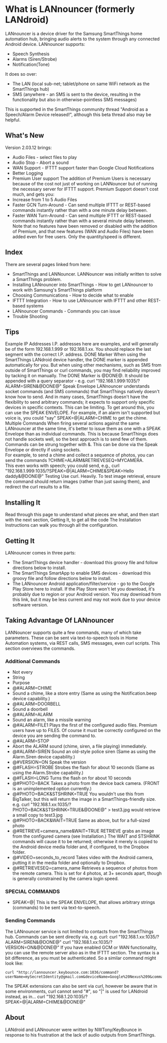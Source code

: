 # What is LANnouncer (formerly LANdroid)
LANnouncer is a device driver for the Samsung SmartThings home automation hub, bringing audio alerts to the system through any connected Android device.
LANnouncer supports:
- Speech Synthesis
- Alarms (Siren/Strobe)
- Notification(Tone)

It does so over:
- The LAN (local sub-net; tablet/phone on same WiFi network as the SmartThings hub)
- SMS (anywhere - an SMS is sent to the device, resulting in the functionality but also in otherwise-pointless SMS messages)

This is supported in the SmartThings community thread "Android as a Speech/Alarm Device released!", although this beta thread also may be helpful.

## What's New
Version 2.03.12 brings:
- Audio Files - select files to play
- Audio Stop - Abort a sound
- WAN Support - IFTTT support faster than Google Cloud Notifications
- Better Logging
- Premium User support
The addition of Premium Users is necessary because of the cost not just of working on LANNouncer but of running the necessary server for IFTTT support.  Premium Support doesn't cost much, and gets you:
- Increase from 1 to 5 Audio Files
- Faster GCN Turn-Around - Can send multiple IFTTT or REST-based commands instantly rather than with a one minute delay between.
- Faster WAN Turn-Around - Can send multiple IFTTT or REST-based commands instantly rather than with a several minute delay between.
Note that no features have been removed or disabled with the addition of Premium, and that new features (WAN and Audio Files) have been added even for free users.  Only the quantity/speed is different.

## Index
There are several pages linked from here:
- SmartThings and LANNouncer.  LANNouncer was initially written to solve a SmartThings problem.
- Installing LANnouncer into SmartThings - How to get LANnouncer to work with Samsung's SmartThings platform
- Choosing Communications - How to decide what to enable
- IFTTT Integration - How to use LANnouncer with IFTTT and other REST-based systems
- LANnouncer Commands - Commands you can issue
- Trouble Shooting

## Tips
Example IP Addresses
I.P. addresses here are examples, and will generally be of the form 192.168.1.999 or 192.168.1.xx. You should replace the last segment with the correct I.P. address. 
DONE Marker
When using the SmartThings LANdroid device handler, the DONE marker is appended automatically for you.  But when using other mechanisms, such as SMS from outside of SmartThings or curl commands, you may find reliability improved by tacking it on manually.
The DONE Marker is @DONE@.  It should be appended with a query separator - e.g. 
	curl "192.168.1.999:1035/?ALARM=SIREN&@DONE@"
Speak Envelope
LANnouncer understands socket commands (and SMS commands) that SmartThings natively doesn't know how to send.  And in many cases, SmartThings doesn't have the flexibility to send arbitrary commands; it expects to support only specific devices in specific contexts.  This can be limiting.
To get around this, you can use the SPEAK ENVELOPE.  For example, if an alarm isn't supported but voice is, you could "say" SPEAK=@|ALARM=CHIME to get the chime.
Multiple Commands
When firing several actions against the same LANnouncer at the same time, it's better to issue them as one with a SPEAK Envelope than as individual commands.  This is because SmartThings does not handle sockets well, so the best approach is to send few of them.
Commands can be strung together with &.  This can be done via the Speak Envelope or directly if using sockets.  
For example, to send a chime and collect a sequence of photos, you can send the commands ?CHIME=ALARM&RETRIEVESEQ=MYCAMERA.  
This even works with speech; you could send, e.g., 
curl "192.168.1.999:1035/?SPEAK=@|ALARM=CHIME&SPEAK=Hello daddy&@DONE@"
Testing
Use curl.  Heavily.  To test image retrieval, ensure the command should return images (rather than just saving them), and redirect the curl results to a file.

## Installing It
Read through this page to understand what pieces are what, and then start with the next section, Getting It, to get all the code
The Installation Instructions can walk you through all the configuration. 

## Getting It
LANnouncer comes in three parts:
- The SmartThings device handler - download this groovy file and follow directions below to install.
- The SmartThings SmartApp to enable SMS devices - download this groovy file and follow directions below to install.
- The LANnouncer Android application/filter/service - go to the Google Play Store here to install.
If the Play Store won't let you download, it's probably due to region or your Android version. You may download from this link, but it may be less current and may not work due to your device software version.

## Taking Advantage Of LANnouncer
LANNouncer supports quite a few commands, many of which take parameters. These can be sent via text-to-speech tools in Home Automation systems, via REST calls, SMS messages, even curl scripts.
This section overviews the commands. 

### Additional Commands
- Not every
- String
- Purpose
- @#ALARM=CHIME
- Sound a chime, like a store entry
  (Same as using the Notification.beep device capability.)
- @#ALARM=DOORBELL
- Sound a doorbell
- @#ALARM=ALARM
- Sound an alarm, like a missile warning
- @#ALARM=FILE1
  Plays the first of the configured audio files. Premium users have up to FILE5. Of course it must be correctly configured on the device you are sending the command to.
- @#ALARM=STOP
- Abort the ALARM sound (chime, siren, a file playing) immediately. 
- @#ALARM=SIREN
  Sound an old-style police siren
  (Same as using the Alarm.Siren device capability.)
- @#VERSION=ON
  Speak the version
- @#FLASH=STROBE
  Strobes the flash for about 10 seconds
  (Same as using the Alarm.Strobe capability.)
- @#FLASH=LONG
  Turns the flash on for about 10 seconds
- @#PHOTO=BACK
  Takes a photo from the device back camera.
  (FRONT is an unimplemented option currently.)
- @#PHOTO=BACK&STSHRINK=TRUE
  You wouldn't use this from BigTalker, but this will return the image in a SmartThings-friendly size.
    e.g. curl "192.168.1.xx:1035/?PHOTO=BACK&STSHRINK=TRUE&@DONE@" > test3.jpg
    would retrieve a small copy to test3.jpg
- @#PHOTO=BACK&WAIT=TRUE
  Same as above, but for a full-sized photo
- @#RETRIEVE=camera_name&WAIT=TRUE
  RETRIEVE grabs an image from the configured camera (see Installation.)  The WAIT and STSHRINK commands will cause it to be returned; otherwise it merely is copied to the Android device media folder and, if configured, to the Dropbox folder.
- @#VIDEO=seconds_to_record
  Takes video with the Android camera, putting it in the media folder and optionally to Dropbox.
- @#RETRIEVESEQ=camera_name
  Retrieves a sequence of photos from the remote camera.  This is set for 4 photos, at 3+ seconds apart, though is generally constrained by the camera login speed.

### SPECIAL COMMANDS
- SPEAK=@|
  This is the SPEAK ENVELOPE, that allows arbitrary strings (commands) to be sent via text-to-speech.

### Sending Commands
The LANnouncer service is not limited to contacts from the SmartThings hub. Commands can be sent directly via, e.g. curl: 
    curl "192.168.1.xx:1035/?ALARM=SIREN&@DONE@" 
    curl "192.168.1.xx:1035/?VERSION=ON&@DONE@" 
If you have enabled GCM or WAN functionality, you can use the remote server also as in the IFTTT section. The syntax is a bit difference, as you must be authenticated.  So a similar command might look like:

    curl "http://lannouncer.keybounce.com:1036/command?userName=mySecretIdentity@gmail.com&deviceName=Google%20Nexus%209&command=ALARM%3DCHIME"

The SPEAK extensions can also be sent via curl, however be aware that in some environments, curl cannot send "#", so "|" is used for LANdroid instead, as in...
    curl "192.168.1.20:1035/?SPEAK=@|ALARM=CHIME&@DONE@"

## About
LANdroid and LANnouncer were written by NWTony/KeyBounce in response to his frustration at the lack of audio outputs from SmartThings.

